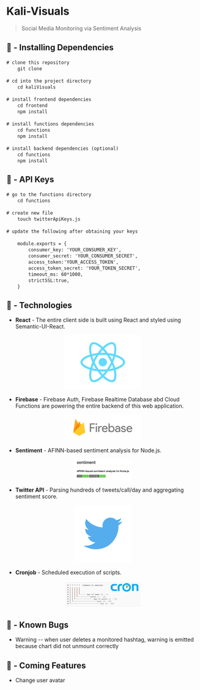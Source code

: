# Kali-Visuals

> Social Media Monitoring via Sentiment Analysis

## 💾 - Installing Dependencies
```    
# clone this repository
    git clone

# cd into the project directory
    cd kaliVisuals

# install frontend dependencies
    cd frontend
    npm install
    
# install functions dependencies
    cd functions
    npm install

# install backend dependencies (optional)
    cd functions
    npm install
```
## 🔧 - API Keys

```
# go to the functions directory
    cd functions

# create new file
    touch twitterApiKeys.js

# update the following after obtaining your keys

    module.exports = {
        consumer_key: 'YOUR_CONSUMER_KEY',
        consumer_secret: 'YOUR_CONSUMER_SECRET',
        access_token:'YOUR_ACCESS_TOKEN',
        access_token_secret: 'YOUR_TOKEN_SECRET',
        timeout_ms: 60*1000,
        strictSSL:true,
    }
```
## 👾 - Technologies

* <p> <b>React</b> -  The entire client side is built using React and styled using Semantic-UI-React. </p>
<p align = "center"><a href = "https://reactjs.org"><img src="/logos/react.png" width=200px></a></p>

* <p> <b>Firebase</b> - Firebase Auth, Firebase Realtime Database abd Cloud Functions are powering the entire backend of this web application. </p>
<p align = "center"><a href = "https://firebase.google.com"><img src="/logos/firebase.png" width=200px></a></p>

* <p> <b>Sentiment</b> - AFINN-based sentiment analysis for Node.js. </p>
<p align = "center"><a href = "https://github.com/thisandagain/sentiment"><img src="/logos/sentiment.png" width=150px></a></p>

* <p> <b>Twitter API</b> - Parsing hundreds of tweets/call/day and aggregating sentiment score. </p>
<p align = "center"><a href = "https://developer.twitter.com/content/developer-twitter/en.html"><img src="/logos/twitter.png" width=150px></a></p>

* <p> <b>Cronjob</b> - Scheduled execution of scripts. </p>
<p align = "center"><a href = "https://cron-job.org/en/"><img src="/logos/cronjob.png" width=200px></a></p>

##  🐜 - Known Bugs
* Warning -- when user deletes a monitored hashtag, warning is emitted because chart did not unmount correctly

## 🔗 - Coming Features
* Change user avatar
